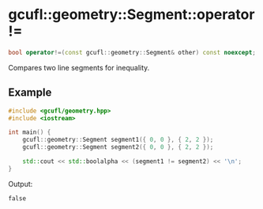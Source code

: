 # gcufl::geometry::Segment::operator!=
```cpp
bool operator!=(const gcufl::geometry::Segment& other) const noexcept;
```
Compares two line segments for inequality.
## Example
```cpp
#include <gcufl/geometry.hpp>
#include <iostream>

int main() {
	gcufl::geometry::Segment segment1({ 0, 0 }, { 2, 2 });
	gcufl::geometry::Segment segment2({ 0, 0 }, { 2, 2 });

	std::cout << std::boolalpha << (segment1 != segment2) << '\n';
}
```
Output:
```
false
```
